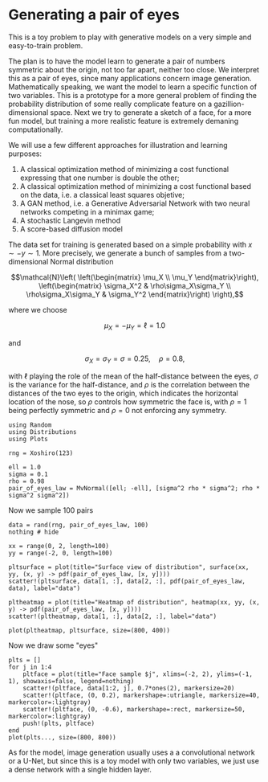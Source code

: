 # Generating a pair of eyes

This is a toy problem to play with generative models on a very simple and easy-to-train problem.

The plan is to have the model learn to generate a pair of numbers symmetric about the origin, not too far apart, neither too close. We interpret this as a pair of eyes, since many applications concern image generation. Mathematically speaking, we want the model to learn a specific function of two variables. This is a prototype for a more general problem of finding the probability distribution of some really complicate feature on a gazillion-dimensional space. Next we try to generate a sketch of a face, for a more fun model, but training a more realistic feature is extremely demaning computationally. 

We will use a few different approaches for illustration and learning purposes:

1. A classical optimization method of minimizing a cost functional expressing that one number is double the other;
1. A classical optimization method of minimizing a cost functional based on the data, i.e. a classical least squares objetive;
1. A GAN method, i.e. a Generative Adversarial Network with two neural networks competing in a minimax game;
1. A stochastic Langevin method
1. A score-based diffusion model

The data set for training is generated based on a simple probability with $x \sim -y \sim 1$. More precisely, we generate a bunch of samples from a two-dimensional Normal distribution
```math
\mathcal{N}\left( \left(\begin{matrix} \mu_X \\ \mu_Y \end{matrix}\right), \left(\begin{matrix} \sigma_X^2 & \rho\sigma_X\sigma_Y \\ \rho\sigma_X\sigma_Y & \sigma_Y^2 \end{matrix}\right) \right),
```
where we choose
```math
  \mu_X = -\mu_Y = \ell = 1.0
```
and
```math
  \sigma_X = \sigma_Y = \sigma = 0.25, \quad \rho = 0.8,
```
with $\ell$ playing the role of the mean of the half-distance between the eyes, $\sigma$ is the variance for the half-distance, and $\rho$ is the correlation between the distances of the two eyes to the origin, which indicates the horizontal location of the nose, so $\rho$ controls how symmetric the face is, with $\rho = 1$ being perfectly symmetric and $\rho = 0$ not enforcing any symmetry.

```@example geneyes
using Random
using Distributions
using Plots

rng = Xoshiro(123)

ell = 1.0
sigma = 0.1
rho = 0.98
pair_of_eyes_law = MvNormal([ell; -ell], [sigma^2 rho * sigma^2; rho * sigma^2 sigma^2])
```
Now we sample 100 pairs
```@example geneyes
data = rand(rng, pair_of_eyes_law, 100)
nothing # hide
```

```@example geneyes
xx = range(0, 2, length=100)
yy = range(-2, 0, length=100)

pltsurface = plot(title="Surface view of distribution", surface(xx, yy, (x, y) -> pdf(pair_of_eyes_law, [x, y])))
scatter!(pltsurface, data[1, :], data[2, :], pdf(pair_of_eyes_law, data), label="data")

pltheatmap = plot(title="Heatmap of distribution", heatmap(xx, yy, (x, y) -> pdf(pair_of_eyes_law, [x, y])))
scatter!(pltheatmap, data[1, :], data[2, :], label="data")

plot(pltheatmap, pltsurface, size=(800, 400))
```

Now we draw some "eyes"
```@example geneyes
plts = []
for j in 1:4
    pltface = plot(title="Face sample $j", xlims=(-2, 2), ylims=(-1, 1), showaxis=false, legend=nothing)
    scatter!(pltface, data[1:2, j], 0.7*ones(2), markersize=20)
    scatter!(pltface, (0, 0.2), markershape=:utriangle, markersize=40, markercolor=:lightgray)
    scatter!(pltface, (0, -0.6), markershape=:rect, markersize=50, markercolor=:lightgray)
    push!(plts, pltface)
end
plot(plts..., size=(800, 800))
```

As for the model, image generation usually uses a a convolutional network or a U-Net, but since this is a toy model with only two variables, we just use a dense network with a single hidden layer.
